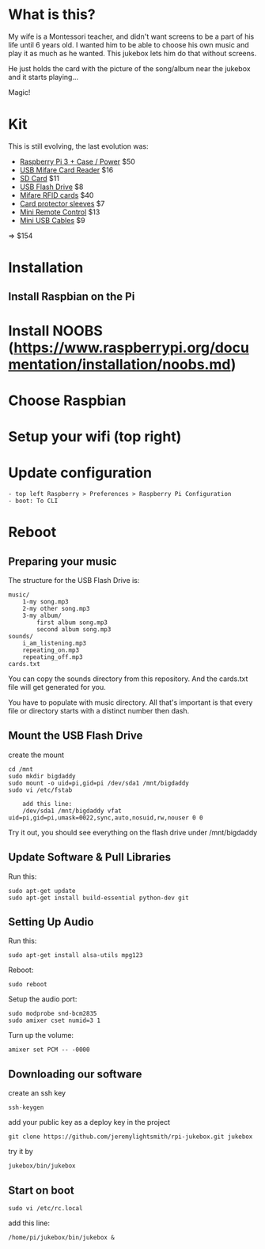 What is this?
=============

My wife is a Montessori teacher, and didn't want screens to be a part of his life until 6 years old. I wanted him to be able to choose his own music and play it as much as he wanted. This jukebox lets him do that without screens.

He just holds the card with the picture of the song/album near the jukebox and it starts playing...

Magic!

Kit
===

This is still evolving, the last evolution was:

* [Raspberry Pi 3 + Case / Power](https://www.amazon.com/gp/product/B01C6EQNNK/ref=oh_aui_detailpage_o05_s00?ie=UTF8&psc=1) $50
* [USB Mifare Card Reader](https://www.amazon.com/gp/product/B00BYKPHSU/ref=oh_aui_detailpage_o05_s01?ie=UTF8&psc=1) $16
* [SD Card](http://www.amazon.com/gp/product/B00M55C0LK?psc=1&redirect=true&ref_=oh_aui_detailpage_o07_s00) $11
* [USB Flash Drive](http://www.amazon.com/gp/product/B005FYNSZA?psc=1&redirect=true&ref_=oh_aui_detailpage_o08_s00) $8
* [Mifare RFID cards](https://www.amazon.com/gp/product/B01HC5XHH8/ref=oh_aui_detailpage_o04_s00?ie=UTF8&psc=1) $40
* [Card protector sleeves](http://www.amazon.com/gp/product/B00B7TUIFA?psc=1&redirect=true&ref_=oh_aui_detailpage_o04_s00) $7
* [Mini Remote Control](http://www.amazon.com/gp/product/B00RBGB91K?psc=1&redirect=true&ref_=oh_aui_detailpage_o03_s00) $13
* [Mini USB Cables](http://www.amazon.com/gp/product/B007NLW3C2?psc=1&redirect=true&ref_=oh_aui_detailpage_o02_s00) $9

=> $154

Installation
============

Install Raspbian on the Pi
-------------------------

# Install NOOBS (https://www.raspberrypi.org/documentation/installation/noobs.md)
# Choose Raspbian
# Setup your wifi (top right)
# Update configuration
    - top left Raspberry > Preferences > Raspberry Pi Configuration
    - boot: To CLI
# Reboot

Preparing your music
--------------------

The structure for the USB Flash Drive is:

    music/
        1-my song.mp3
        2-my other song.mp3
        3-my album/
            first album song.mp3
            second album song.mp3
    sounds/
        i_am_listening.mp3
        repeating_on.mp3
        repeating_off.mp3
    cards.txt

You can copy the sounds directory from this repository. And the cards.txt file will get generated for you.

You have to populate with music directory. All that's important is that every file or directory starts with a distinct number then dash.

Mount the USB Flash Drive
-------------------------

create the mount

    cd /mnt
    sudo mkdir bigdaddy
    sudo mount -o uid=pi,gid=pi /dev/sda1 /mnt/bigdaddy
    sudo vi /etc/fstab

        add this line:
        /dev/sda1 /mnt/bigdaddy vfat uid=pi,gid=pi,umask=0022,sync,auto,nosuid,rw,nouser 0 0

Try it out, you should see everything on the flash drive under /mnt/bigdaddy

Update Software & Pull Libraries
--------------------------------

Run this:

    sudo apt-get update
    sudo apt-get install build-essential python-dev git

Setting Up Audio
----------------

Run this: 

    sudo apt-get install alsa-utils mpg123

Reboot:

    sudo reboot

Setup the audio port:

    sudo modprobe snd-bcm2835
    sudo amixer cset numid=3 1

Turn up the volume:

    amixer set PCM -- -0000

Downloading our software
------------------------

create an ssh key

    ssh-keygen

add your public key as a deploy key in the project

    git clone https://github.com/jeremylightsmith/rpi-jukebox.git jukebox

try it by

    jukebox/bin/jukebox

Start on boot
-------------

    sudo vi /etc/rc.local

add this line:

    /home/pi/jukebox/bin/jukebox &
